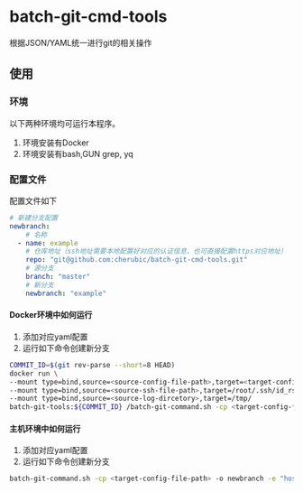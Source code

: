# batch-git-cmd-tools
根据JSON/YAML统一进行git的相关操作

## 使用

### 环境

以下两种环境均可运行本程序。

1. 环境安装有Docker
2. 环境安装有bash,GUN grep, yq

### 配置文件

配置文件如下
```yaml
# 新建分支配置
newbranch:
    # 名称
  - name: example
    # 仓库地址（ssh地址需要本地配置好对应的认证信息，也可直接配置https对应地址）
    repo: "git@github.com:cherubic/batch-git-cmd-tools.git"
    # 源分支
    branch: "master"
    # 新分支
    newbranch: "example"
```

#### Docker环境中如何运行
1. 添加对应yaml配置
2. 运行如下命令创建新分支
```bash
COMMIT_ID=$(git rev-parse --short=8 HEAD)
docker run \
--mount type=bind,source=<source-config-file-path>,target=<target-config-file-path> \
--mount type=bind,source=<source-ssh-file-path>,target=/root/.ssh/id_rsa \
--mount type=bind,source=<source-log-dircetory>,target=/tmp/
batch-git-tools:${COMMIT_ID} /batch-git-command.sh -cp <target-config-file-path> -o newbranch -e "docker"
```

#### 主机环境中如何运行
1. 添加对应yaml配置
2. 运行如下命令创建新分支
```bash
batch-git-command.sh -cp <target-config-file-path> -o newbranch -e "host"
```
